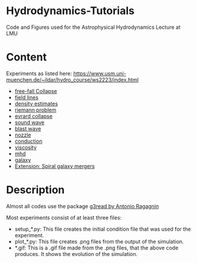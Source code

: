 # Hydrodynamics-Tutorials
 Code and Figures used for the Astrophysical Hydrodynamics Lecture at LMU
 
# Content
Experiments as listed here: https://www.usm.uni-muenchen.de/~ildar/hydro_course/ws2223/index.html

- <a href="https://github.com/Johannes-Stoiber/Hydrodynamics-Tutorials/tree/main/01-free-fall">free-fall Collapse<a>
- <a href="https://github.com/Johannes-Stoiber/Hydrodynamics-Tutorials/tree/main/02-generating-field-lines">field lines<a>
- <a href="https://github.com/Johannes-Stoiber/Hydrodynamics-Tutorials/tree/main/03-density-estimates">density estimates<a>
- <a href="https://github.com/Johannes-Stoiber/Hydrodynamics-Tutorials/tree/main/04-riemann-problem">riemann problem<a>
- <a href="https://github.com/Johannes-Stoiber/Hydrodynamics-Tutorials/tree/main/05-evrard-collapse">evrard collapse<a>
- <a href="https://github.com/Johannes-Stoiber/Hydrodynamics-Tutorials/tree/main/06-sound-wave">sound wave<a>
- <a href="https://github.com/Johannes-Stoiber/Hydrodynamics-Tutorials/tree/main/07-blast">blast wave<a>
- <a href="https://github.com/Johannes-Stoiber/Hydrodynamics-Tutorials/tree/main/08-nozzle">nozzle<a>
- <a href="https://github.com/Johannes-Stoiber/Hydrodynamics-Tutorials/tree/main/09-conduction">conduction<a>
- <a href="https://github.com/Johannes-Stoiber/Hydrodynamics-Tutorials/tree/main/10-viscosity">viscosity<a>
- <a href="https://github.com/Johannes-Stoiber/Hydrodynamics-Tutorials/tree/main/11-mhd">mhd<a>
- <a href="https://github.com/Johannes-Stoiber/Hydrodynamics-Tutorials/tree/main/12-galaxy">galaxy<a>
- <a href="https://github.com/Johannes-Stoiber/Hydrodynamics-Tutorials/tree/main/E1-mergers">Extension: Spiral galaxy mergers<a>
 
# Description
Almost all codes use the package <a href="https://github.com/aragagnin/g3read">g3read by Antonio Ragagnin<a>

Most experiments consist of at least three files:

- setup\_\*.py: This file creates the initial condition file that was used for the experiment.
- plot\_\*.py: This file creates .png files from the output of the simulation.
- \*.gif: This is a .gif file made from the .png files, that the above code produces. It shows the evolution of the simulation.
